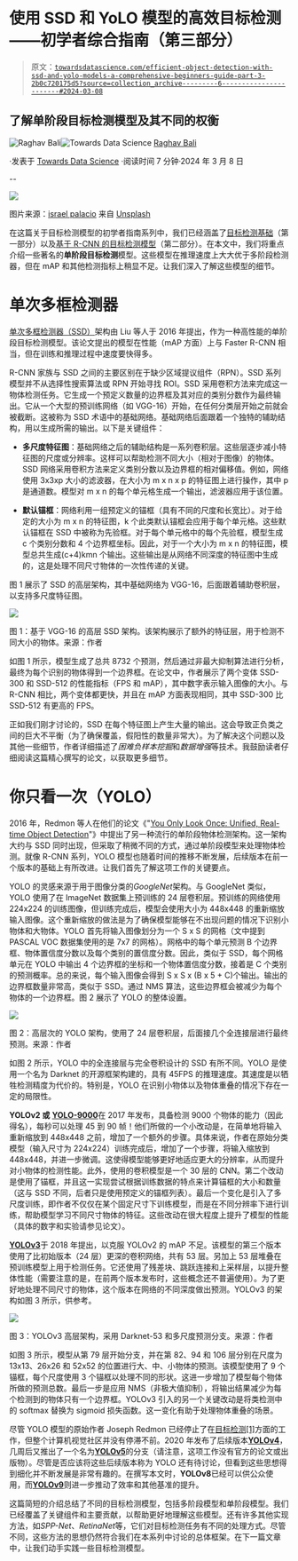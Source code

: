# 使用 SSD 和 YoLO 模型的高效目标检测——初学者综合指南（第三部分）

> 原文：[`towardsdatascience.com/efficient-object-detection-with-ssd-and-yolo-models-a-comprehensive-beginners-guide-part-3-2b0c720175d5?source=collection_archive---------6-----------------------#2024-03-08`](https://towardsdatascience.com/efficient-object-detection-with-ssd-and-yolo-models-a-comprehensive-beginners-guide-part-3-2b0c720175d5?source=collection_archive---------6-----------------------#2024-03-08)

## 了解单阶段目标检测模型及其不同的权衡

[](https://medium.com/@Rghv_Bali?source=post_page---byline--2b0c720175d5--------------------------------)![Raghav Bali](https://medium.com/@Rghv_Bali?source=post_page---byline--2b0c720175d5--------------------------------)[](https://towardsdatascience.com/?source=post_page---byline--2b0c720175d5--------------------------------)![Towards Data Science](https://towardsdatascience.com/?source=post_page---byline--2b0c720175d5--------------------------------) [Raghav Bali](https://medium.com/@Rghv_Bali?source=post_page---byline--2b0c720175d5--------------------------------)

·发表于 [Towards Data Science](https://towardsdatascience.com/?source=post_page---byline--2b0c720175d5--------------------------------) ·阅读时间 7 分钟·2024 年 3 月 8 日

--

![](img/f031581a744b78beb3abdfa159c88783.png)

图片来源：[israel palacio](https://unsplash.com/@othentikisra?utm_source=medium&utm_medium=referral) 来自 [Unsplash](https://unsplash.com/?utm_source=medium&utm_medium=referral)

在这篇关于目标检测模型的初学者指南系列中，我们已经涵盖了[目标检测基础](https://medium.com/towards-data-science/object-detection-basics-a-comprehensive-beginners-guide-part-1-f57380c89b78)（第一部分）以及[基于 R-CNN 的目标检测模型](https://medium.com/towards-data-science/exploring-object-detection-with-r-cnn-models-a-comprehensive-beginners-guide-part-2-685bc89775e2)（第二部分）。在本文中，我们将重点介绍一些著名的**单阶段目标检测**模型。这些模型在推理速度上大大优于多阶段检测器，但在 mAP 和其他检测指标上稍显不足。让我们深入了解这些模型的细节。

# 单次多框检测器

[单次多框检测器（SSD）](https://arxiv.org/abs/1512.02325)架构由 Liu 等人于 2016 年提出，作为一种高性能的单阶段目标检测模型。该论文提出的模型在性能（mAP 方面）上与 Faster R-CNN 相当，但在训练和推理过程中速度要快得多。

R-CNN 家族与 SSD 之间的主要区别在于缺少区域提议组件（RPN）。SSD 系列模型并不从选择性搜索算法或 RPN 开始寻找 ROI。SSD 采用卷积方法来完成这一物体检测任务。它生成一个预定义数量的边界框及其对应的类别分数作为最终输出。它从一个大型的预训练网络（如 VGG-16）开始，在任何分类层开始之前就会被截断。这被称为 SSD 术语中的基础网络。基础网络后面跟着一个独特的辅助结构，用以生成所需的输出。以下是关键组件：

+   **多尺度特征图**：基础网络之后的辅助结构是一系列卷积层。这些层逐步减小特征图的尺度或分辨率。这样可以帮助检测不同大小（相对于图像）的物体。SSD 网络采用卷积方法来定义类别分数以及边界框的相对偏移值。例如，网络使用 3x3xp 大小的滤波器，在大小为 m x n x p 的特征图上进行操作，其中 p 是通道数。模型对 m x n 的每个单元格生成一个输出，滤波器应用于该位置。

+   **默认锚框**：网络利用一组预定义的锚框（具有不同的尺度和长宽比）。对于给定的大小为 m x n 的特征图，k 个此类默认锚框会应用于每个单元格。这些默认锚框在 SSD 中被称为先验框。对于每个单元格中的每个先验框，模型生成 c 个类别分数和 4 个边界框坐标。因此，对于一个大小为 m x n 的特征图，模型总共生成(c+4)kmn 个输出。这些输出是从网络不同深度的特征图中生成的，这是处理不同尺寸物体的一次性传递的关键。

图 1 展示了 SSD 的高层架构，其中基础网络为 VGG-16，后面跟着辅助卷积层，以支持多尺度特征图。

![](img/afdbfbf6ad60cfa83db098c10e03447a.png)

图 1：基于 VGG-16 的高层 SSD 架构。该架构展示了额外的特征层，用于检测不同大小的物体。来源：作者

如图 1 所示，模型生成了总共 8732 个预测，然后通过非最大抑制算法进行分析，最终为每个识别的物体得到一个边界框。在论文中，作者展示了两个变体 SSD-300 和 SSD-512 的性能指标（FPS 和 mAP），其中数字表示输入图像的大小。与 R-CNN 相比，两个变体都更快，并且在 mAP 方面表现相同，其中 SSD-300 比 SSD-512 有更高的 FPS。

正如我们刚才讨论的，SSD 在每个特征图上产生大量的输出。这会导致正负类之间的巨大不平衡（为了确保覆盖，假阳性的数量非常大）。为了解决这个问题以及其他一些细节，作者详细描述了*困难负样本挖掘*和*数据增强*等技术。我鼓励读者仔细阅读这篇精心撰写的论文，以获取更多细节。

# 你只看一次（YOLO）

2016 年，Redmon 等人在他们的论文《"[You Only Look Once: Unified, Real-time Object Detection](https://arxiv.org/abs/1506.02640)"》中提出了另一种流行的单阶段物体检测架构。这一架构大约与 SSD 同时出现，但采取了稍微不同的方式，通过单阶段模型来处理物体检测。就像 R-CNN 系列，YOLO 模型也随着时间的推移不断发展，后续版本在前一个版本的基础上有所改进。让我们首先了解这项工作的关键要点。

YOLO 的灵感来源于用于图像分类的*GoogleNet*架构。与 GoogleNet 类似，YOLO 使用了在 ImageNet 数据集上预训练的 24 层卷积层。预训练的网络使用 224x224 的训练图像，但训练完成后，模型会使用大小为 448x448 的重新缩放输入图像。这个重新缩放的做法是为了确保模型能够在不出现问题的情况下识别小物体和大物体。YOLO 首先将输入图像划分为一个 S x S 的网格（文中提到 PASCAL VOC 数据集使用的是 7x7 的网格）。网格中的每个单元预测 B 个边界框、物体置信度分数以及每个类别的置信度分数。因此，类似于 SSD，每个网格单元在 YOLO 中输出 4 个边界框的坐标和一个物体置信度分数，接着是 C 个类别的预测概率。总的来说，每个输入图像会得到 S x S x (B x 5 + C)个输出。输出的边界框数量非常高，类似于 SSD。通过 NMS 算法，这些边界框会被减少为每个物体的一个边界框。图 2 展示了 YOLO 的整体设置。

![](img/a20edd4a61b6b4799bcf51e0411a7671.png)

图 2：高层次的 YOLO 架构，使用了 24 层卷积层，后面接几个全连接层进行最终预测。来源：作者

如图 2 所示，YOLO 中的全连接层与完全卷积设计的 SSD 有所不同。YOLO 是使用一个名为 Darknet 的开源框架构建的，具有 45FPS 的推理速度。其速度是以牺牲检测精度为代价的。特别是，YOLO 在识别小物体以及物体重叠的情况下存在一定的局限性。

**YOLOv2 或** [**YOLO-9000**](https://arxiv.org/abs/1612.08242)在 2017 年发布，具备检测 9000 个物体的能力（因此得名），每秒可以处理 45 到 90 帧！他们所做的一个小改动是，在简单地将输入重新缩放到 448x448 之前，增加了一个额外的步骤。具体来说，作者在原始分类模型（输入尺寸为 224x224）训练完成后，增加了一个步骤，将输入缩放到 448x448，并进一步微调。这使得模型能够更好地适应更大的分辨率，从而提升对小物体的检测性能。此外，使用的卷积模型是一个 30 层的 CNN。第二个改动是使用了锚框，并且这一实现尝试根据训练数据的特点来计算锚框的大小和数量（这与 SSD 不同，后者只是使用预定义的锚框列表）。最后一个变化是引入了多尺度训练，即作者不仅仅在某个固定尺寸下训练模型，而是在不同分辨率下进行训练，帮助模型学习不同尺寸物体的特征。这些改动在很大程度上提升了模型的性能（具体的数字和实验请参见论文）。

[**YOLOv3**](https://arxiv.org/abs/1804.02767)于 2018 年提出，以克服 YOLOv2 的 mAP 不足。该模型的第三个版本使用了比初始版本（24 层）更深的卷积网络，共有 53 层。另加上 53 层堆叠在预训练模型上用于检测任务。它还使用了残差块、跳跃连接和上采样层，以提升整体性能（需要注意的是，在前两个版本发布时，这些概念还不普遍使用）。为了更好地处理不同尺寸的物体，这个版本在网络的不同深度做出预测。YOLOv3 的架构如图 3 所示，供参考。

![](img/e5d4e94e1461ef845772d48dba43e195.png)

图 3：YOLOv3 高层架构，采用 Darknet-53 和多尺度预测分支。来源：作者

如图 3 所示，模型从第 79 层开始分支，并在第 82、94 和 106 层分别在尺度为 13x13、26x26 和 52x52 的位置进行大、中、小物体的预测。该模型使用了 9 个锚框，每个尺度使用 3 个锚框以处理不同的形状。这进一步增加了模型每个物体所做的预测总数。最后一步是应用 NMS（非极大值抑制），将输出结果减少为每个检测到的物体只有一个边界框。YOLOv3 引入的另一个关键改动是将类检测中的 softmax 替换为 sigmoid 损失函数。这一变化有助于处理物体重叠的场景。

尽管 YOLO 模型的原始作者 Joseph Redmon 已经停止了在[目标检测](https://twitter.com/pjreddie/status/1230523827446091776)[[1]](#_ftn1)方面的工作，但整个计算机视觉社区并没有停滞不前。2020 年发布了后续版本[**YOLOv4**](https://arxiv.org/abs/2004.10934)，几周后又推出了一个名为[**YOLOv5**](https://github.com/ultralytics/yolov5)的分支（请注意，这项工作没有官方的论文或出版物）。尽管是否应该将这些后续版本称为 YOLO 还有待讨论，但看到这些思想得到细化并不断发展是非常有趣的。在撰写本文时，**YOLOv8**已经可以供公众使用，而[**YOLOv9**](https://arxiv.org/abs/2402.13616)则进一步推动了效率和其他基准的提升。

这篇简短的介绍总结了不同的目标检测模型，包括多阶段模型和单阶段模型。我们已经覆盖了关键组件和主要贡献，以帮助更好地理解这些模型。还有许多其他实现方法，如*SPP-Net*、*RetinaNet*等，它们对目标检测任务有不同的处理方式。尽管不同，这些方法的思想仍然符合我们在本系列中讨论的总体框架。在下一篇文章中，让我们动手实践一些目标检测模型。
